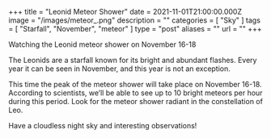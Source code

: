 +++
title = "Leonid Meteor Shower"
date = 2021-11-01T21:00:00.000Z
image = "/images/meteor_.png"
description = ""
categories = [ "Sky" ]
tags = [ "Starfall", "November", "meteor" ]
type = "post"
aliases = ""
url = ""
+++

Watching the Leonid meteor shower on November 16-18

The Leonids are a starfall known for its bright and abundant flashes. Every year it can be seen in November, and this year is not an exception.

This time the peak of the meteor shower will take place on November 16-18. According to scientists, we’ll be able to see up to 10 bright meteors per hour during this period. Look for the meteor shower radiant in the constellation of Leo.

Have a cloudless night sky and interesting observations!
